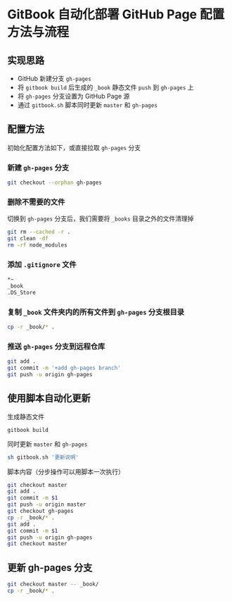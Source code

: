# GitBook 自动化部署 GitHub Page 配置方法与流程

## 实现思路

- GitHub 新建分支 `gh-pages`
- 将 `gitbook build` 后生成的 `_book` 静态文件 `push` 到 `gh-pages` 上
- 将 `gh-pages` 分支设置为 GitHub Page 源
- 通过 `gitbook.sh` 脚本同时更新 `master` 和 `gh-pages`

## 配置方法

初始化配置方法如下，或直接拉取 `gh-pages` 分支

### 新建 `gh-pages` 分支

```sh
git checkout --orphan gh-pages
```

### 删除不需要的文件

切换到 `gh-pages` 分支后，我们需要将 `_books` 目录之外的文件清理掉

```sh
git rm --cached -r .
git clean -df
rm -rf node_modules
```

### 添加 `.gitignore` 文件

```sh
*~
_book
.DS_Store
```

### 复制 `_book` 文件夹内的所有文件到 `gh-pages` 分支根目录

```sh
cp -r _book/* .
```

### 推送 `gh-pages` 分支到远程仓库

```sh
git add .
git commit -m '+add gh-pages branch'
git push -u origin gh-pages
```

## 使用脚本自动化更新

生成静态文件

```
gitbook build
```

同时更新 `master` 和 `gh-pages`

```sh
sh gitbook.sh '更新说明'
```

脚本内容（分步操作可以用脚本一次执行）

```sh
git checkout master
git add .
git commit -m $1
git push -u origin master
git checkout gh-pages
cp -r _book/* .
git add .
git commit -m $1
git push -u origin gh-pages
git checkout master
```

## 更新 gh-pages 分支

```sh
git checkout master -- _book/
cp -r _book/* .
```